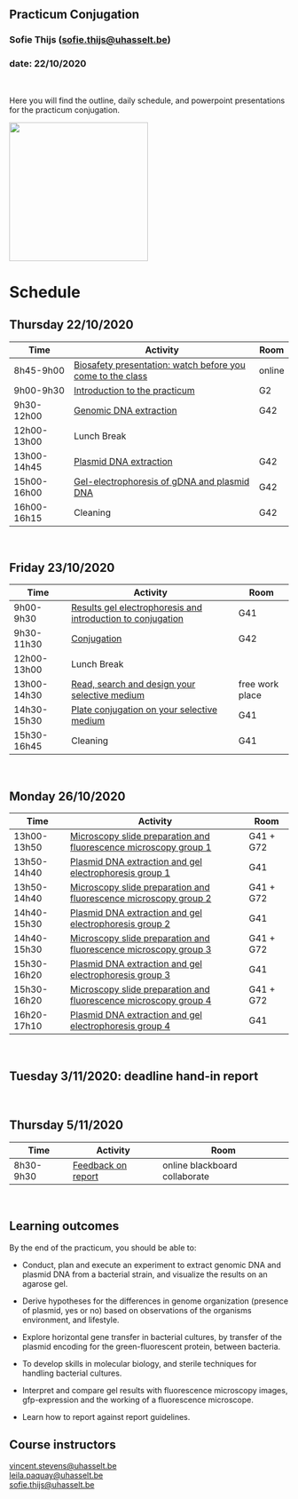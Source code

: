 ## Practicum Conjugation
### Sofie Thijs (sofie.thijs@uhasselt.be)
### date: 22/10/2020


&nbsp;
&nbsp;
&nbsp;


Here you will find the outline, daily schedule, and powerpoint presentations for the practicum conjugation.


<img src="https://cdn.dribbble.com/users/1105422/screenshots/3165529/bacterias.gif" width="250px">


# Schedule
## Thursday 22/10/2020
| Time  | Activity | Room |
| ------------- | ------------- |------------- |
| 8h45-9h00     | [Biosafety presentation: watch before you come to the class](https://github.com/Sofie8/Practicum_conjugation_MOGEN/blob/main/Biosafety.md)| online |
| 9h00-9h30   | [Introduction to the practicum](https://github.com/Sofie8/Course-MOGEN/blob/main/INTRO.md)| G2 |
| 9h30-12h00   | [Genomic DNA extraction](https://github.com/Sofie8/Practicum_conjugation_MOGEN/blob/main/gDNA%2Bplasmid%2BGEF.md)| G42 |
| 12h00-13h00   | Lunch Break  |
| 13h00-14h45   | [Plasmid DNA extraction](https://github.com/Sofie8/Practicum_conjugation_MOGEN/blob/main/gDNA+plasmid+GEF.md)| G42 |
| 15h00-16h00   | [Gel-electrophoresis of gDNA and plasmid DNA](https://github.com/Sofie8/Practicum_conjugation_MOGEN/blob/main/gDNA+plasmid+GEF.md)| G42 |
| 16h00-16h15   | Cleaning| G42 |

&nbsp;

## Friday 23/10/2020
| Time  | Activity | Room |
| ------------- | ------------- |------------- |
| 9h00-9h30   | [Results gel electrophoresis and introduction to conjugation]()| G41 |
| 9h30-11h30   | [Conjugation](https://github.com/Sofie8/Practicum_conjugation_MOGEN/blob/main/Conjugation.md)| G42 |
| 12h00-13h00   | Lunch Break  |
| 13h00-14h30   | [Read, search and design your selective medium](https://github.com/Sofie8/Practicum_conjugation_MOGEN/blob/main/Conjugation.md) | free work place |
| 14h30-15h30   | [Plate conjugation on your selective medium](https://github.com/Sofie8/Practicum_conjugation_MOGEN/blob/main/Conjugation.md)| G41 |
| 15h30-16h45   | Cleaning| G41 |

&nbsp;

## Monday 26/10/2020
| Time  | Activity | Room |
| ------------- | ------------- |------------- |
| 13h00-13h50   | [Microscopy slide preparation and fluorescence microscopy group 1](https://github.com/Sofie8/Practicum_conjugation_MOGEN/blob/main/Microscopy%20and%20GEF.md)| G41 + G72 |
| 13h50-14h40   | [Plasmid DNA extraction and gel electrophoresis group 1](https://github.com/Sofie8/Practicum_conjugation_MOGEN/blob/main/Microscopy%20and%20GEF.md)| G41 |
| 13h50-14h40   | [Microscopy slide preparation and fluorescence microscopy group 2](https://github.com/Sofie8/Practicum_conjugation_MOGEN/blob/main/Microscopy%20and%20GEF.md)| G41 + G72 |
| 14h40-15h30   | [Plasmid DNA extraction and gel electrophoresis group 2](https://github.com/Sofie8/Practicum_conjugation_MOGEN/blob/main/Microscopy%20and%20GEF.md)| G41 |
| 14h40-15h30   | [Microscopy slide preparation and fluorescence microscopy group 3](https://github.com/Sofie8/Practicum_conjugation_MOGEN/blob/main/Microscopy%20and%20GEF.md)| G41 + G72 |
| 15h30-16h20   | [Plasmid DNA extraction and gel electrophoresis group 3](https://github.com/Sofie8/Practicum_conjugation_MOGEN/blob/main/Microscopy%20and%20GEF.md)| G41 |
| 15h30-16h20   | [Microscopy slide preparation and fluorescence microscopy group 4](https://github.com/Sofie8/Practicum_conjugation_MOGEN/blob/main/Microscopy%20and%20GEF.md)| G41 + G72 |
| 16h20-17h10   | [Plasmid DNA extraction and gel electrophoresis group 4](https://github.com/Sofie8/Practicum_conjugation_MOGEN/blob/main/Microscopy%20and%20GEF.md)| G41 |

&nbsp;

## Tuesday 3/11/2020: deadline hand-in report 

&nbsp;

## Thursday 5/11/2020
| Time  | Activity | Room |
| ------------- | ------------- |------------- |
| 8h30-9h30| [Feedback on report]() | online blackboard collaborate |

&nbsp;

## Learning outcomes
By the end of the practicum, you should be able to:  

- Conduct, plan and execute an experiment to extract genomic DNA and plasmid DNA from a bacterial strain, and visualize the results on an agarose gel.  

- Derive hypotheses for the differences in genome organization (presence of plasmid, yes or no) based on observations of the organisms environment, and lifestyle.  

- Explore horizontal gene transfer in bacterial cultures, by transfer of the plasmid encoding for the green-fluorescent protein, between bacteria.  

- To develop skills in molecular biology, and sterile techniques for handling bacterial cultures.  

- Interpret and compare gel results with fluorescence microscopy images, gfp-expression and the working of a fluorescence microscope.  

- Learn how to report against report guidelines.  


## Course instructors
vincent.stevens@uhasselt.be  
leila.paquay@uhasselt.be  
sofie.thijs@uhasselt.be  
